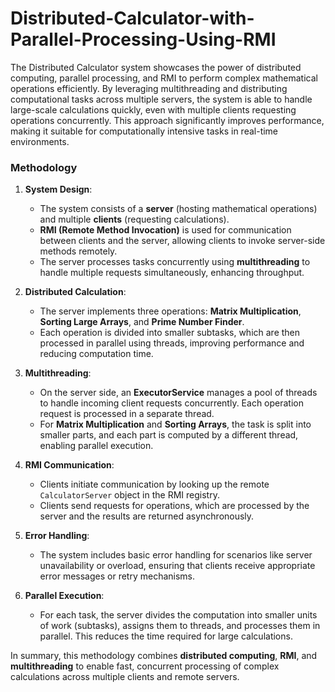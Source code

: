 # Distributed-Calculator-with-Parallel-Processing-Using-RMI
The Distributed Calculator system showcases the power of distributed computing, parallel processing, and RMI to perform complex mathematical operations efficiently. By leveraging multithreading and distributing computational tasks across multiple servers, the system is able to handle large-scale calculations quickly, even with multiple clients requesting operations concurrently. This approach significantly improves performance, making it suitable for computationally intensive tasks in real-time environments.
### Methodology

1. **System Design**:
   - The system consists of a **server** (hosting mathematical operations) and multiple **clients** (requesting calculations).
   - **RMI (Remote Method Invocation)** is used for communication between clients and the server, allowing clients to invoke server-side methods remotely.
   - The server processes tasks concurrently using **multithreading** to handle multiple requests simultaneously, enhancing throughput.

2. **Distributed Calculation**:
   - The server implements three operations: **Matrix Multiplication**, **Sorting Large Arrays**, and **Prime Number Finder**.
   - Each operation is divided into smaller subtasks, which are then processed in parallel using threads, improving performance and reducing computation time.
   
3. **Multithreading**:
   - On the server side, an **ExecutorService** manages a pool of threads to handle incoming client requests concurrently. Each operation request is processed in a separate thread.
   - For **Matrix Multiplication** and **Sorting Arrays**, the task is split into smaller parts, and each part is computed by a different thread, enabling parallel execution.

4. **RMI Communication**:
   - Clients initiate communication by looking up the remote `CalculatorServer` object in the RMI registry.
   - Clients send requests for operations, which are processed by the server and the results are returned asynchronously.

5. **Error Handling**:
   - The system includes basic error handling for scenarios like server unavailability or overload, ensuring that clients receive appropriate error messages or retry mechanisms.

6. **Parallel Execution**:
   - For each task, the server divides the computation into smaller units of work (subtasks), assigns them to threads, and processes them in parallel. This reduces the time required for large calculations.

In summary, this methodology combines **distributed computing**, **RMI**, and **multithreading** to enable fast, concurrent processing of complex calculations across multiple clients and remote servers.
